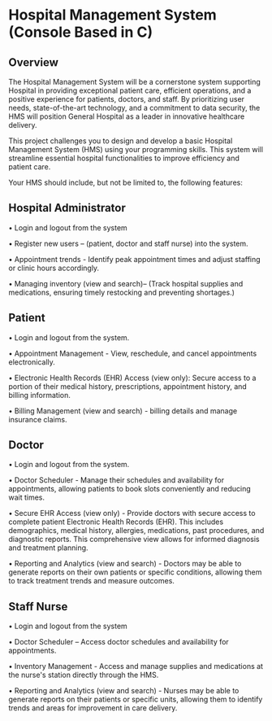# Hospital Management System (Console Based in C)

## Overview
The Hospital Management System will be a cornerstone system supporting Hospital in providing exceptional patient care, efficient operations, and a positive experience for patients, doctors, and staff. By prioritizing user needs, state-of-the-art technology, and a commitment to data security, the HMS will position General Hospital as a leader in innovative healthcare delivery.

This project challenges you to design and develop a basic Hospital Management System (HMS) using your programming skills. This system will streamline essential hospital functionalities to improve efficiency and patient care.

Your HMS should include, but not be limited to, the following features:

## Hospital Administrator
•	Login and logout from the system

•	Register new users – (patient, doctor and staff nurse) into the system. 

•	Appointment trends - Identify peak appointment times and adjust staffing or clinic hours accordingly.

•	Managing inventory (view and search)– (Track hospital supplies and medications, ensuring timely restocking and preventing shortages.)

## Patient
•	Login and logout from the system.

•	Appointment Management - View, reschedule, and cancel appointments electronically.

•	Electronic Health Records (EHR) Access (view only): Secure access to a portion of their medical history, prescriptions, appointment history, and billing information.

•	Billing Management (view and search) - billing details and manage insurance claims.


## Doctor
•	Login and logout from the system.

•	Doctor Scheduler - Manage their schedules and availability for appointments, allowing patients to book slots conveniently and reducing wait times.

•	Secure EHR Access (view only) - Provide doctors with secure access to complete patient Electronic Health Records (EHR). This includes demographics, medical history, allergies, medications, past procedures, and diagnostic reports. This comprehensive view allows for informed diagnosis and treatment planning.

•	Reporting and Analytics (view and search) - Doctors may be able to generate reports on their own patients or specific conditions, allowing them to track treatment trends and measure outcomes.

## Staff Nurse 
•	Login and logout from the system

•	Doctor Scheduler – Access doctor schedules and availability for appointments. 

•	Inventory Management - Access and manage supplies and medications at the nurse's station directly through the HMS. 

•	Reporting and Analytics (view and search) - Nurses may be able to generate reports on their patients or specific units, allowing them to identify trends and areas for improvement in care delivery.
